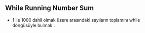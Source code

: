 ## While Running Number Sum
* 1 ile 1000 dahil olmak üzere arasındaki sayıların toplamını while döngüsüyle bulmak . 